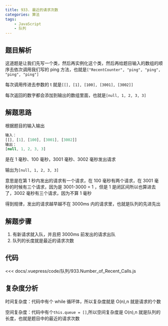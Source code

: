 ```yaml
---
title: 933. 最近的请求次数
categories: 算法
tags:
    - JavaScript
    - 队列
---
```


## 题目解析

这道题是让我们先写一个类，然后再实例化这个类，然后再给题目输入的数组的顺序去依次调用我们写的 ping 方法，也就是`["RecentCounter", "ping", "ping", "ping", "ping"]`

每次调用传进去参数的 t 就是`[[], [1], [100], [3001], [3002]]`

每次返回的数字都会添加到输出的数组里面，也就是`[null, 1, 2, 3, 3]`

## 解题思路

根据题目的输入输出

```js
输入：
[[], [1], [100], [3001], [3002]]
输出：
[null, 1, 2, 3, 3]
```

是在 1 毫秒、100 毫秒，3001 毫秒、3002 毫秒发出请求

输出为`[null, 1, 2, 3, 3]`

意思是在第 1 秒内发出的请求有一个请求，在 100 毫秒有两个请求，在 3001 毫秒的时候有三个请求，因为是 3001-3000 = 1 ，但是 1 是闭区间所以也算进去了，3002 毫秒有三个请求，因为不算 1 毫秒

得到规律，发出的请求越早越不在 3000ms 内的请求里，也就是队列的先进先出

## 解题步骤

1. 有新请求就入队，并且把 3000ms 前发出的请求出队
2. 队列的长度就是最近的请求次数

## 代码

<<< docs/.vuepress/code/队列/933.Number_of_Recent_Calls.js

## 复杂度分析

时间复杂度：代码中有个 while 循环体，所以复杂度就是 O(n),n 就是请求的个数

空间复杂度：代码中有个`this.queue = []`,所以空间复杂度是 O(n),n 就是队列的长度，也就是题目中的最近的请求次数

